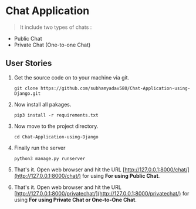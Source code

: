# Chat Application
> It include two types of chats : 
* Public Chat
* Private Chat (One-to-one Chat)

## User Stories

1. Get the source code on to your machine via git.

    ```git clone https://github.com/subhamyadav580/Chat-Application-using-Django.git```

2. Now install all pakages.

    ```pip3 install -r requirements.txt```


3. Now move to the project directory.

    ```cd Chat-Application-using-Django```

4. Finally run the server

    ```python3 manage.py runserver```


5. That's it. Open web browser and hit the URL [http://127.0.0.1:8000/chat/](http://127.0.0.1:8000/chat/) for using **For using Public Chat**. 

6. That's it. Open web browser and hit the URL [http://127.0.0.1:8000/privatechat/](http://127.0.0.1:8000/privatechat/) for using **For using Private Chat or One-to-One Chat**. 